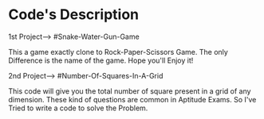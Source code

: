 # Code's Description
1st Project-->
#Snake-Water-Gun-Game

This a game exactly clone to Rock-Paper-Scissors Game.
The only Difference is the name of the game.
Hope you'll Enjoy it!

2nd Project-->
#Number-Of-Squares-In-A-Grid

This code will give you the total number of square present in a grid of any dimension.
These kind of questions are common in Aptitude Exams.
So I've Tried to write a code to solve the Problem.


